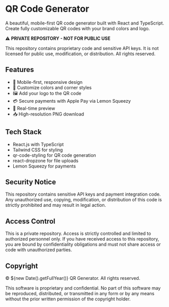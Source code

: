 # QR Code Generator

A beautiful, mobile-first QR code generator built with React and TypeScript. Create fully customizable QR codes with your brand colors and logo.

⚠️ **PRIVATE REPOSITORY - NOT FOR PUBLIC USE**

This repository contains proprietary code and sensitive API keys. It is not licensed for public use, modification, or distribution. All rights reserved.

## Features

- 📱 Mobile-first, responsive design
- 🎨 Customize colors and corner styles
- 🖼️ Add your logo to the QR code
- 💳 Secure payments with Apple Pay via Lemon Squeezy
- 🔄 Real-time preview
- 📥 High-resolution PNG download

## Tech Stack

- React.js with TypeScript
- Tailwind CSS for styling
- qr-code-styling for QR code generation
- react-dropzone for file uploads
- Lemon Squeezy for payments

## Security Notice

This repository contains sensitive API keys and payment integration code. Any unauthorized use, copying, modification, or distribution of this code is strictly prohibited and may result in legal action.

## Access Control

This is a private repository. Access is strictly controlled and limited to authorized personnel only. If you have received access to this repository, you are bound by confidentiality obligations and must not share access or code with unauthorized parties.

## Copyright

© ${new Date().getFullYear()} QR Generator. All rights reserved.

This software is proprietary and confidential. No part of this software may be reproduced, distributed, or transmitted in any form or by any means without the prior written permission of the copyright holder.
